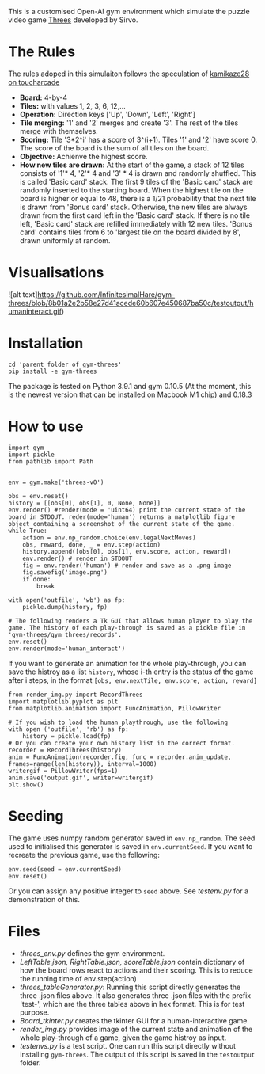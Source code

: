 This is a customised Open-AI gym environment which simulate the puzzle video game [Threes](https://en.wikipedia.org/wiki/Threes) developed by Sirvo. 



# The Rules
The rules adoped in this simulaiton follows the speculation of [kamikaze28 on toucharcade](https://toucharcade.com/community/threads/threes-by-sirvo-llc.218248/page-27#post-3140044)

* **Board:** 4-by-4
* **Tiles:** with values 1, 2, 3, 6, 12,...
* **Operation:** Direction keys ['Up', 'Down', 'Left', 'Right']
* **Tile merging:** '1' and '2' merges and create '3'. The rest of the tiles merge with themselves. 
* **Scoring:** Tile '3*2^i' has a score of 3^(i+1). Tiles '1' and '2' have score 0. The score of the board is the sum of all tiles on the board.
* **Objective:** Achienve the highest score. 
* **How new tiles are drawn:** At the start of the game, a stack of 12 tiles consists of '1'* 4, '2'* 4 and '3' * 4 is drawn and randomly shuffled. This is called 'Basic card' stack. The first 9 tiles of the 'Basic card' stack are randomly inserted to the starting board. When the highest tile on the board is higher or equal to 48, there is a 1/21 probability that the next tile is drawn from 'Bonus card' stack. Otherwise, the new tiles are always drawn from the first card left in the 'Basic card' stack. If there is no tile left, 'Basic card' stack are refilled immediately with 12 new tiles.
'Bonus card' contains tiles from 6 to 'largest tile on the board divided by 8', drawn uniformly at random.

# Visualisations
![alt text]https://github.com/InfinitesimalHare/gym-threes/blob/8b01a2e2b58e27d41acede60b607e450687ba50c/testoutput/humaninteract.gif)

# Installation
```
cd 'parent folder of gym-threes'
pip install -e gym-threes
```
The package is tested on Python 3.9.1 and gym 0.10.5 (At the moment, this is the newest version that can be installed on Macbook M1 chip) and 0.18.3

# How to use 
```
import gym
import pickle
from pathlib import Path


env = gym.make('threes-v0')

obs = env.reset()
history = [[obs[0], obs[1], 0, None, None]]
env.render() #render(mode = 'uint64) print the current state of the board in STDOUT. reder(mode='human') returns a matplotlib figure object containing a screenshot of the current state of the game.
while True:
    action = env.np_random.choice(env.legalNextMoves)
    obs, reward, done, _ = env.step(action)
    history.append([obs[0], obs[1], env.score, action, reward])
    env.render() # render in STDOUT
    fig = env.render('human') # render and save as a .png image
    fig.savefig('image.png')
    if done:
        break

with open('outfile', 'wb') as fp:
    pickle.dump(history, fp)

# The following renders a Tk GUI that allows human player to play the game. The history of each play-through is saved as a pickle file in 'gym-threes/gym_threes/records'.
env.reset()
env.render(mode='human_interact')
```
If you want to generate an animation for the whole play-through, you can save the histroy as a list `history`, whose i-th entry is the status of the game after i steps, in the format `[obs, env.nextTile, env.score, action, reward]`
```
from render_img.py import RecordThrees
import matplotlib.pyplot as plt
from matplotlib.animation import FuncAnimation, PillowWriter

# If you wish to load the human playthrough, use the following 
with open ('outfile', 'rb') as fp:
    history = pickle.load(fp)
# Or you can create your own history list in the correct format.
recorder = RecordThrees(history)
anim = FuncAnimation(recorder.fig, func = recorder.anim_update, frames=range(len(history)), interval=1000)
writergif = PillowWriter(fps=1) 
anim.save('output.gif', writer=writergif)
plt.show()
```
# Seeding
The game uses numpy random generator saved in `env.np_random`. The seed used to initialised this generator is saved in `env.currentSeed`. If you want to recreate the previous game, use the following:
```
env.seed(seed = env.currentSeed)
env.reset()
```
Or you can assign any positive integer to `seed` above. See *testenv.py* for a demonstration of this.

# Files
- *threes_env.py* defines the gym environment.
- *LeftTable.json, RightTable.json, scoreTable.json* contain dictionary of how the board rows react to actions and their scoring. This is to reduce the running time of env.step(action)
- *threes_tableGenerator.py*: Running this script directly generates the three .json files above. It also generates three .json files with the prefix 'test-', which are the three tables above in hex format. This is for test purpose. 
- *Board_tkinter.py* creates the tkinter GUI for a human-interactive game.
- *render_img.py* provides image of the current state and animation of the whole play-through of a game, given the game histroy as input.
- *testenvs.py* is a test script. One can run this script directly without installing `gym-threes`. The output of this script is saved in the `testoutput` folder.